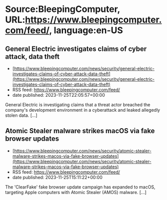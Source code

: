 # Source:BleepingComputer, URL:https://www.bleepingcomputer.com/feed/, language:en-US

## General Electric investigates claims of cyber attack, data theft
 - [https://www.bleepingcomputer.com/news/security/general-electric-investigates-claims-of-cyber-attack-data-theft](https://www.bleepingcomputer.com/news/security/general-electric-investigates-claims-of-cyber-attack-data-theft)
 - RSS feed: https://www.bleepingcomputer.com/feed/
 - date published: 2023-11-25T22:05:57+00:00

General Electric is investigating claims that a threat actor breached the company's development environment in a cyberattack and leaked allegedly stolen data. [...]

## Atomic Stealer malware strikes macOS via fake browser updates
 - [https://www.bleepingcomputer.com/news/security/atomic-stealer-malware-strikes-macos-via-fake-browser-updates](https://www.bleepingcomputer.com/news/security/atomic-stealer-malware-strikes-macos-via-fake-browser-updates)
 - RSS feed: https://www.bleepingcomputer.com/feed/
 - date published: 2023-11-25T15:11:22+00:00

The 'ClearFake' fake browser update campaign has expanded to macOS, targeting Apple computers with Atomic Stealer (AMOS) malware. [...]

